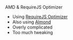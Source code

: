 AMD & RequireJS Optimizer

 * Using [RequireJS Optimizer](http://requirejs.org/docs/optimization.html)
 * Also using [Almond](https://github.com/jrburke/almond)
 * Overly complicated
 * Too much tweaking
